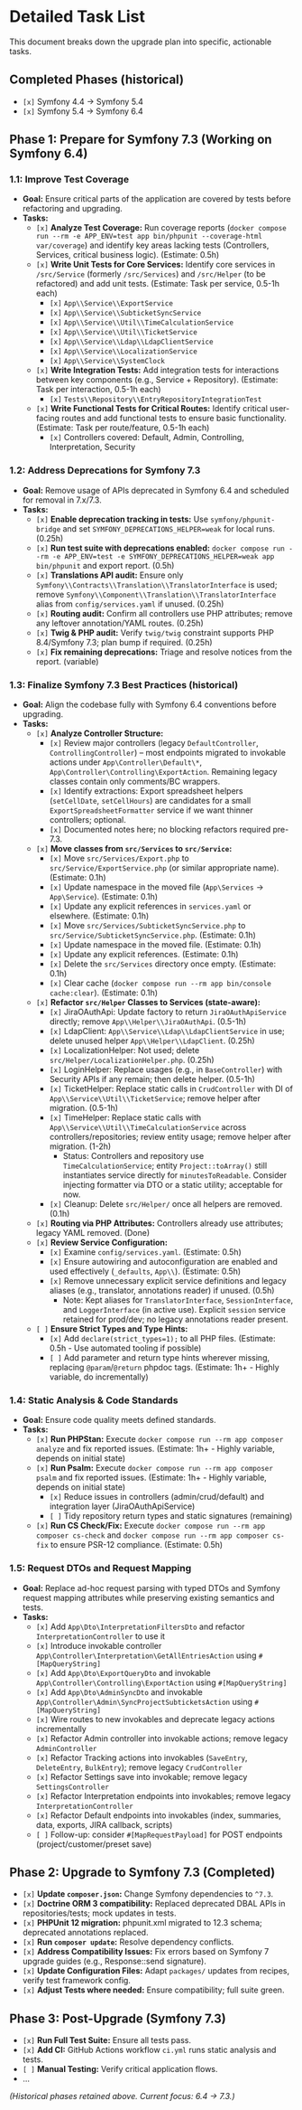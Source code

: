 # Detailed Task List

This document breaks down the upgrade plan into specific, actionable tasks.

## Completed Phases (historical)

-   `[x]` Symfony 4.4 -> Symfony 5.4
-   `[x]` Symfony 5.4 -> Symfony 6.4

## Phase 1: Prepare for Symfony 7.3 (Working on Symfony 6.4)

### 1.1: Improve Test Coverage

-   **Goal:** Ensure critical parts of the application are covered by tests before refactoring and upgrading.
-   **Tasks:**
    -   `[x]` **Analyze Test Coverage:** Run coverage reports (`docker compose run --rm -e APP_ENV=test app bin/phpunit --coverage-html var/coverage`) and identify key areas lacking tests (Controllers, Services, critical business logic). (Estimate: 0.5h)
    -   `[x]` **Write Unit Tests for Core Services:** Identify core services in `/src/Service` (formerly `/src/Services`) and `/src/Helper` (to be refactored) and add unit tests. (Estimate: Task per service, 0.5-1h each)
        -   `[x]` `App\\Service\\ExportService`
        -   `[x]` `App\\Service\\SubticketSyncService`
        -   `[x]` `App\\Service\\Util\\TimeCalculationService`
        -   `[x]` `App\\Service\\Util\\TicketService`
        -   `[x]` `App\\Service\\Ldap\\LdapClientService`
        -   `[x]` `App\\Service\\LocalizationService`
        -   `[x]` `App\\Service\\SystemClock`
    -   `[x]` **Write Integration Tests:** Add integration tests for interactions between key components (e.g., Service + Repository). (Estimate: Task per interaction, 0.5-1h each)
        -   `[x]` `Tests\\Repository\\EntryRepositoryIntegrationTest`
    -   `[x]` **Write Functional Tests for Critical Routes:** Identify critical user-facing routes and add functional tests to ensure basic functionality. (Estimate: Task per route/feature, 0.5-1h each)
        -   `[x]` Controllers covered: Default, Admin, Controlling, Interpretation, Security

### 1.2: Address Deprecations for Symfony 7.3

-   **Goal:** Remove usage of APIs deprecated in Symfony 6.4 and scheduled for removal in 7.x/7.3.
-   **Tasks:**
    -   `[x]` **Enable deprecation tracking in tests:** Use `symfony/phpunit-bridge` and set `SYMFONY_DEPRECATIONS_HELPER=weak` for local runs. (0.25h)
    -   `[x]` **Run test suite with deprecations enabled:** `docker compose run --rm -e APP_ENV=test -e SYMFONY_DEPRECATIONS_HELPER=weak app bin/phpunit` and export report. (0.5h)
    -   `[x]` **Translations API audit:** Ensure only `Symfony\\Contracts\\Translation\\TranslatorInterface` is used; remove `Symfony\\Component\\Translation\\TranslatorInterface` alias from `config/services.yaml` if unused. (0.25h)
    -   `[x]` **Routing audit:** Confirm all controllers use PHP attributes; remove any leftover annotation/YAML routes. (0.25h)
    -   `[x]` **Twig & PHP audit:** Verify `twig/twig` constraint supports PHP 8.4/Symfony 7.3; plan bump if required. (0.25h)
    -   `[x]` **Fix remaining deprecations:** Triage and resolve notices from the report. (variable)

### 1.3: Finalize Symfony 7.3 Best Practices (historical)

-   **Goal:** Align the codebase fully with Symfony 6.4 conventions before upgrading.
-   **Tasks:**
    -   `[x]` **Analyze Controller Structure:**
        -   `[x]` Review major controllers (legacy `DefaultController`, `ControllingController`) – most endpoints migrated to invokable actions under `App\Controller\Default\*`, `App\Controller\Controlling\ExportAction`. Remaining legacy classes contain only comments/BC wrappers.
        -   `[x]` Identify extractions: Export spreadsheet helpers (`setCellDate`, `setCellHours`) are candidates for a small `ExportSpreadsheetFormatter` service if we want thinner controllers; optional.
        -   `[x]` Documented notes here; no blocking refactors required pre-7.3.
    -   `[x]` **Move classes from `src/Services` to `src/Service`:**
        -   `[x]` Move `src/Services/Export.php` to `src/Service/ExportService.php` (or similar appropriate name). (Estimate: 0.1h)
        -   `[x]` Update namespace in the moved file (`App\Services` -> `App\Service`). (Estimate: 0.1h)
        -   `[x]` Update any explicit references in `services.yaml` or elsewhere. (Estimate: 0.1h)
        -   `[x]` Move `src/Services/SubticketSyncService.php` to `src/Service/SubticketSyncService.php`. (Estimate: 0.1h)
        -   `[x]` Update namespace in the moved file. (Estimate: 0.1h)
        -   `[x]` Update any explicit references. (Estimate: 0.1h)
        -   `[x]` Delete the `src/Services` directory once empty. (Estimate: 0.1h)
        -   `[x]` Clear cache (`docker compose run --rm app bin/console cache:clear`). (Estimate: 0.1h)
    -   `[x]` **Refactor `src/Helper` Classes to Services (state-aware):**
        -   `[x]` JiraOAuthApi: Update factory to return `JiraOAuthApiService` directly; remove `App\\Helper\\JiraOAuthApi`. (0.5-1h)
        -   `[x]` LdapClient: `App\\Service\\Ldap\\LdapClientService` in use; delete unused helper `App\\Helper\\LdapClient`. (0.25h)
        -   `[x]` LocalizationHelper: Not used; delete `src/Helper/LocalizationHelper.php`. (0.25h)
        -   `[x]` LoginHelper: Replace usages (e.g., in `BaseController`) with Security APIs if any remain; then delete helper. (0.5-1h)
        -   `[x]` TicketHelper: Replace static calls in `CrudController` with DI of `App\\Service\\Util\\TicketService`; remove helper after migration. (0.5-1h)
        -   `[x]` TimeHelper: Replace static calls with `App\\Service\\Util\\TimeCalculationService` across controllers/repositories; review entity usage; remove helper after migration. (1-2h)
            -   Status: Controllers and repository use `TimeCalculationService`; entity `Project::toArray()` still instantiates service directly for `minutesToReadable`. Consider injecting formatter via DTO or a static utility; acceptable for now.
        -   `[x]` Cleanup: Delete `src/Helper/` once all helpers are removed. (0.1h)
    -   `[x]` **Routing via PHP Attributes:** Controllers already use attributes; legacy YAML removed. (Done)
    -   `[x]` **Review Service Configuration:**
        -   `[x]` Examine `config/services.yaml`. (Estimate: 0.5h)
        -   `[x]` Ensure autowiring and autoconfiguration are enabled and used effectively (`_defaults`, `App\\`). (Estimate: 0.5h)
        -   `[x]` Remove unnecessary explicit service definitions and legacy aliases (e.g., translator, annotations reader) if unused. (0.5h)
            -   Note: Kept aliases for `TranslatorInterface`, `SessionInterface`, and `LoggerInterface` (in active use). Explicit `session` service retained for prod/dev; no legacy annotations reader present.
    -   `[ ]` **Ensure Strict Types and Type Hints:**
        -   `[x]` Add `declare(strict_types=1);` to all PHP files. (Estimate: 0.5h - Use automated tooling if possible)
        -   `[ ]` Add parameter and return type hints wherever missing, replacing `@param`/`@return` phpdoc tags. (Estimate: 1h+ - Highly variable, do incrementally)

### 1.4: Static Analysis & Code Standards

-   **Goal:** Ensure code quality meets defined standards.
-   **Tasks:**
    -   `[x]` **Run PHPStan:** Execute `docker compose run --rm app composer analyze` and fix reported issues. (Estimate: 1h+ - Highly variable, depends on initial state)
    -   `[x]` **Run Psalm:** Execute `docker compose run --rm app composer psalm` and fix reported issues. (Estimate: 1h+ - Highly variable, depends on initial state)
        -   `[x]` Reduce issues in controllers (admin/crud/default) and integration layer (JiraOAuthApiService)
        -   `[ ]` Tidy repository return types and static signatures (remaining)
    -   `[x]` **Run CS Check/Fix:** Execute `docker compose run --rm app composer cs-check` and `docker compose run --rm app composer cs-fix` to ensure PSR-12 compliance. (Estimate: 0.5h)

### 1.5: Request DTOs and Request Mapping

-   **Goal:** Replace ad-hoc request parsing with typed DTOs and Symfony request mapping attributes while preserving existing semantics and tests.
-   **Tasks:**
    -   `[x]` Add `App\Dto\InterpretationFiltersDto` and refactor `InterpretationController` to use it
    -   `[x]` Introduce invokable controller `App\Controller\Interpretation\GetAllEntriesAction` using `#[MapQueryString]`
    -   `[x]` Add `App\Dto\ExportQueryDto` and invokable `App\Controller\Controlling\ExportAction` using `#[MapQueryString]`
    -   `[x]` Add `App\Dto\AdminSyncDto` and invokable `App\Controller\Admin\SyncProjectSubticketsAction` using `#[MapQueryString]`
    -   `[x]` Wire routes to new invokables and deprecate legacy actions incrementally
    -   `[x]` Refactor Admin controller into invokable actions; remove legacy `AdminController`
    -   `[x]` Refactor Tracking actions into invokables (`SaveEntry`, `DeleteEntry`, `BulkEntry`); remove legacy `CrudController`
    -   `[x]` Refactor Settings save into invokable; remove legacy `SettingsController`
    -   `[x]` Refactor Interpretation endpoints into invokables; remove legacy `InterpretationController`
    -   `[x]` Refactor Default endpoints into invokables (index, summaries, data, exports, JIRA callback, scripts)
    -   `[ ]` Follow-up: consider `#[MapRequestPayload]` for POST endpoints (project/customer/preset save)

## Phase 2: Upgrade to Symfony 7.3 (Completed)

-   `[x]` **Update `composer.json`:** Change Symfony dependencies to `^7.3`.
-   `[x]` **Doctrine ORM 3 compatibility:** Replaced deprecated DBAL APIs in repositories/tests; mock updates in tests.
-   `[x]` **PHPUnit 12 migration:** phpunit.xml migrated to 12.3 schema; deprecated annotations replaced.
-   `[x]` **Run `composer update`:** Resolve dependency conflicts.
-   `[x]` **Address Compatibility Issues:** Fix errors based on Symfony 7 upgrade guides (e.g., Response::send signature).
-   `[x]` **Update Configuration Files:** Adapt `packages/` updates from recipes, verify test framework config.
-   `[x]` **Adjust Tests where needed:** Ensure compatibility; full suite green.

## Phase 3: Post-Upgrade (Symfony 7.3)

-   `[x]` **Run Full Test Suite:** Ensure all tests pass.
-   `[x]` **Add CI:** GitHub Actions workflow `ci.yml` runs static analysis and tests.
-   `[ ]` **Manual Testing:** Verify critical application flows.
-   ...

_(Historical phases retained above. Current focus: 6.4 -> 7.3.)_
